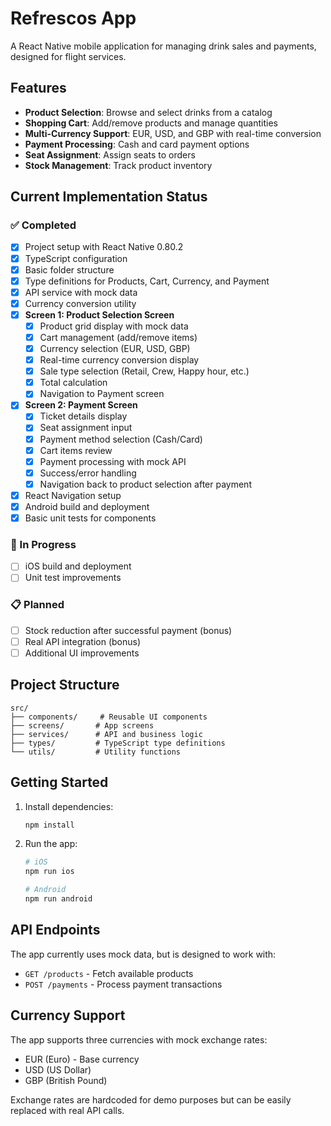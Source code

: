 # Refrescos App

A React Native mobile application for managing drink sales and payments, designed for flight services.

## Features

- **Product Selection**: Browse and select drinks from a catalog
- **Shopping Cart**: Add/remove products and manage quantities
- **Multi-Currency Support**: EUR, USD, and GBP with real-time conversion
- **Payment Processing**: Cash and card payment options
- **Seat Assignment**: Assign seats to orders
- **Stock Management**: Track product inventory

## Current Implementation Status

### ✅ Completed
- [x] Project setup with React Native 0.80.2
- [x] TypeScript configuration
- [x] Basic folder structure
- [x] Type definitions for Products, Cart, Currency, and Payment
- [x] API service with mock data
- [x] Currency conversion utility
- [x] **Screen 1: Product Selection Screen**
  - [x] Product grid display with mock data
  - [x] Cart management (add/remove items)
  - [x] Currency selection (EUR, USD, GBP)
  - [x] Real-time currency conversion display
  - [x] Sale type selection (Retail, Crew, Happy hour, etc.)
  - [x] Total calculation
  - [x] Navigation to Payment screen
- [x] **Screen 2: Payment Screen**
  - [x] Ticket details display
  - [x] Seat assignment input
  - [x] Payment method selection (Cash/Card)
  - [x] Cart items review
  - [x] Payment processing with mock API
  - [x] Success/error handling
  - [x] Navigation back to product selection after payment
- [x] React Navigation setup
- [x] Android build and deployment
- [x] Basic unit tests for components

### 🔄 In Progress
- [ ] iOS build and deployment
- [ ] Unit test improvements

### 📋 Planned
- [ ] Stock reduction after successful payment (bonus)
- [ ] Real API integration (bonus)
- [ ] Additional UI improvements

## Project Structure

```
src/
├── components/     # Reusable UI components
├── screens/       # App screens
├── services/      # API and business logic
├── types/         # TypeScript type definitions
└── utils/         # Utility functions
```

## Getting Started

1. Install dependencies:
   ```bash
   npm install
   ```

2. Run the app:
   ```bash
   # iOS
   npm run ios
   
   # Android
   npm run android
   ```

## API Endpoints

The app currently uses mock data, but is designed to work with:
- `GET /products` - Fetch available products
- `POST /payments` - Process payment transactions

## Currency Support

The app supports three currencies with mock exchange rates:
- EUR (Euro) - Base currency
- USD (US Dollar)
- GBP (British Pound)

Exchange rates are hardcoded for demo purposes but can be easily replaced with real API calls.
